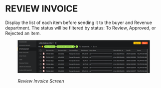 # REVIEW INVOICE

Display the list of each item before sending it to the buyer and Revenue department. The status will be filtered by status: To Review, Approved, or Rejected an item.

<figure><img src="../../.gitbook/assets/image (12).png" alt=""><figcaption><p><em>Review Invoice Screen</em></p></figcaption></figure>
